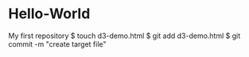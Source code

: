 # Hello-World
My first repository
$ touch d3-demo.html
$ git add d3-demo.html
$ git commit -m "create target file"
